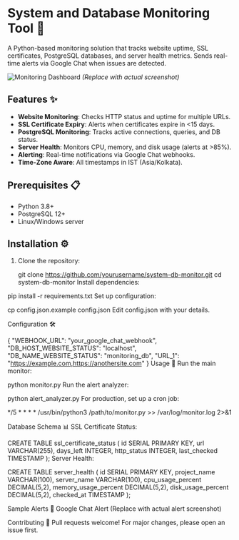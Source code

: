 # System and Database Monitoring Tool 🚀

A Python-based monitoring solution that tracks website uptime, SSL certificates, PostgreSQL databases, and server health metrics. Sends real-time alerts via Google Chat when issues are detected.

![Monitoring Dashboard](https://via.placeholder.com/800x400?text=Sample+Monitoring+Dashboard) *(Replace with actual screenshot)*

## Features ✨

- **Website Monitoring**: Checks HTTP status and uptime for multiple URLs.
- **SSL Certificate Expiry**: Alerts when certificates expire in <15 days.
- **PostgreSQL Monitoring**: Tracks active connections, queries, and DB status.
- **Server Health**: Monitors CPU, memory, and disk usage (alerts at >85%).
- **Alerting**: Real-time notifications via Google Chat webhooks.
- **Time-Zone Aware**: All timestamps in IST (Asia/Kolkata).

## Prerequisites 📋

- Python 3.8+
- PostgreSQL 12+
- Linux/Windows server

## Installation ⚙️

1. Clone the repository:

   git clone https://github.com/yourusername/system-db-monitor.git
   cd system-db-monitor
Install dependencies:

pip install -r requirements.txt
Set up configuration:

cp config.json.example config.json
Edit config.json with your details.

Configuration 🛠️

{
  "WEBHOOK_URL": "your_google_chat_webhook",
  "DB_HOST_WEBSITE_STATUS": "localhost",
  "DB_NAME_WEBSITE_STATUS": "monitoring_db",
  "URL_1": "https://example.com,https://anothersite.com"
}
Usage 🚦
Run the main monitor:


python monitor.py
Run the alert analyzer:

python alert_analyzer.py
For production, set up a cron job:


*/5 * * * * /usr/bin/python3 /path/to/monitor.py >> /var/log/monitor.log 2>&1

Database Schema 📊
SSL Certificate Status:

CREATE TABLE ssl_certificate_status (
    id SERIAL PRIMARY KEY,
    url VARCHAR(255),
    days_left INTEGER,
    http_status INTEGER,
    last_checked TIMESTAMP
);
Server Health:

CREATE TABLE server_health (
    id SERIAL PRIMARY KEY,
    project_name VARCHAR(100),
    server_name VARCHAR(100),
    cpu_usage_percent DECIMAL(5,2),
    memory_usage_percent DECIMAL(5,2),
    disk_usage_percent DECIMAL(5,2),
    checked_at TIMESTAMP
);

Sample Alerts 🔔
Google Chat Alert (Replace with actual alert screenshot)

Contributing 🤝
Pull requests welcome! For major changes, please open an issue first.
